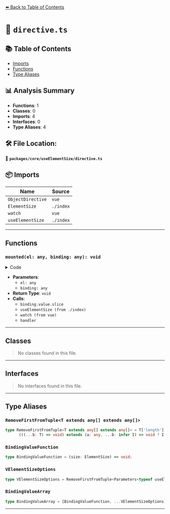 [⬅️ Back to Table of Contents](../../../index.md)

# 📄 `directive.ts`

## 📚 Table of Contents

- [Imports](#imports)
- [Functions](#functions)
- [Type Aliases](#type-aliases)

## 📊 Analysis Summary

- **Functions**: 1
- **Classes**: 0
- **Imports**: 4
- **Interfaces**: 0
- **Type Aliases**: 4

## 🛠️ File Location:
📂 **`packages/core/useElementSize/directive.ts`**

## 📦 Imports

| Name | Source |
|------|--------|
| `ObjectDirective` | `vue` |
| `ElementSize` | `./index` |
| `watch` | `vue` |
| `useElementSize` | `./index` |


---

## Functions

### `mounted(el: any, binding: any): void`

<details><summary>Code</summary>

```ts
mounted(el, binding) {
    const handler = typeof binding.value === 'function' ? binding.value : binding.value?.[0]
    const options = (typeof binding.value === 'function' ? [] : binding.value.slice(1)) as RemoveFirstFromTuple<BindingValueArray>

    const { width, height } = useElementSize(el, ...options)
    watch([width, height], ([width, height]) => handler({ width, height }))
  }
```
</details>

- **Parameters**:
  - `el: any`
  - `binding: any`
- **Return Type**: `void`
- **Calls**:
  - `binding.value.slice`
  - `useElementSize (from ./index)`
  - `watch (from vue)`
  - `handler`

---

## Classes

> No classes found in this file.


---

## Interfaces

> No interfaces found in this file.


---

## Type Aliases

### `RemoveFirstFromTuple<T extends any[] extends any[]>`

```ts
type RemoveFirstFromTuple<T extends any[] extends any[]> = T['length'] extends 0 ? undefined :
      (((...b: T) => void) extends (a: any, ...b: infer I) => void ? I : []);
```

### `BindingValueFunction`

```ts
type BindingValueFunction = (size: ElementSize) => void;
```

### `VElementSizeOptions`

```ts
type VElementSizeOptions = RemoveFirstFromTuple<Parameters<typeof useElementSize>>;
```

### `BindingValueArray`

```ts
type BindingValueArray = [BindingValueFunction, ...VElementSizeOptions];
```


---